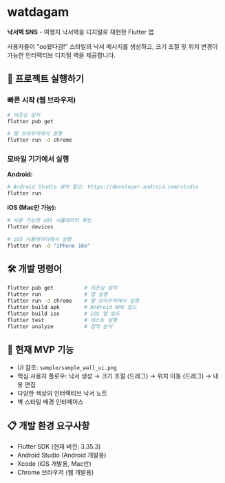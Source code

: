# watdagam

**낙서벽 SNS** - 여행지 낙서벽을 디지털로 재현한 Flutter 앱

사용자들이 "oo왔다감!" 스타일의 낙서 메시지를 생성하고, 크기 조절 및 위치 변경이 가능한 인터랙티브 디지털 벽을 제공합니다.

## 🚀 프로젝트 실행하기

### 빠른 시작 (웹 브라우저)
```bash
# 의존성 설치
flutter pub get

# 웹 브라우저에서 실행
flutter run -d chrome
```

### 모바일 기기에서 실행

**Android:**
```bash
# Android Studio 설치 필요: https://developer.android.com/studio
flutter run
```

**iOS (Mac만 가능):**
```bash
# 사용 가능한 iOS 시뮬레이터 확인
flutter devices

# iOS 시뮬레이터에서 실행
flutter run -d "iPhone 16e"
```

## 🛠 개발 명령어

```bash
flutter pub get          # 의존성 설치
flutter run              # 앱 실행
flutter run -d chrome    # 웹 브라우저에서 실행
flutter build apk        # Android APK 빌드
flutter build ios        # iOS 앱 빌드
flutter test             # 테스트 실행
flutter analyze          # 정적 분석
```

## 📱 현재 MVP 기능

- UI 참조: `sample/sample_wall_ui.png`
- 핵심 사용자 플로우: 낙서 생성 → 크기 조절 (드래그) → 위치 이동 (드래그) → 내용 편집
- 다양한 색상의 인터랙티브 낙서 노트
- 벽 스타일 배경 인터페이스

## 📋 개발 환경 요구사항

- Flutter SDK (현재 버전: 3.35.3)
- Android Studio (Android 개발용)
- Xcode (iOS 개발용, Mac만)
- Chrome 브라우저 (웹 개발용)
